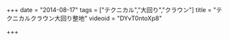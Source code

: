 +++
date = "2014-08-17"
tags = ["テクニカル","大回り","クラウン"]
title = "テクニカルクラウン大回り整地"
videoid = "DYvT0ntoXp8"

+++


